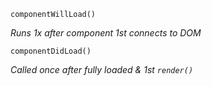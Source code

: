 `componentWillLoad()`

_Runs 1x after component 1st connects to DOM_

`componentDidLoad()`

_Called once after fully loaded & 1st `render()`_
